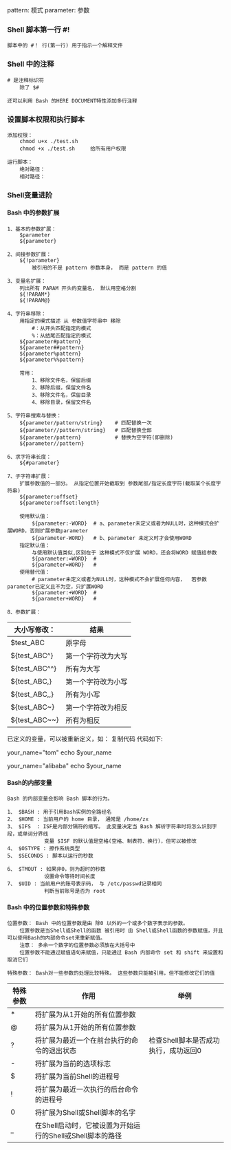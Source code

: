 pattern: 模式
parameter: 参数

### Shell 脚本第一行 #!
    脚本中的 #！ 行(第一行) 用于指示一个解释文件
    

### Shell 中的注释
    # 是注释标识符
        除了 $#
    
    还可以利用 Bash 的HERE DOCUMENT特性添加多行注释


### 设置脚本权限和执行脚本
    添加权限：
        chmod u+x ./test.sh
        chmod +x ./test.sh     给所有用户权限 
    
    运行脚本：
        绝对路径：
        相对路径：


### Shell变量进阶

#### Bash 中的参数扩展
    1、基本的参数扩展：
        $parameter
        ${parameter}
    
    2、间接参数扩展：
        ${!parameter}
            被引用的不是 pattern 参数本身， 而是 pattern 的值
    
    3、变量名扩展：
        列出所有 PARAM 开头的变量名， 默认用空格分割
        ${!PARAM*}
        ${!PARAM@}
    
    4、字符串移除：
        用指定的模式描述 从 参数值字符串中 移除
            #：从开头匹配指定的模式
            %：从结尾匹配指定的模式     
        ${parameter#pattern}
        ${parameter##pattern}
        ${parameter%pattern}
        ${parameter%%pattern}
        
        常用：
            1、移除文件名，保留后缀
            2、移除后缀，保留文件名
            3、移除文件名，保留目录
            4、移除目录，保留文件名
    
    5、字符串搜索与替换：
        ${parameter/pattern/string}    # 匹配替换一次
        ${parameter//pattern/string}   # 匹配替换全部
        ${parameter/pattern}           # 替换为空字符(即删除)
        ${parameter//pattern}
    
    6、求字符串长度：
        ${#parameter}
    
    7、子字符串扩展：
        扩展参数值的一部分。 从指定位置开始截取到 参数尾部/指定长度字符(截取某个长度字符串) 
        ${parameter:offset}
        ${parameter:offset:length}
        
        使用默认值：
            ${parameter:-WORD}  # a、parameter未定义或者为NULL时，这种模式会扩展WORD，否则扩展参数parameter
            ${parameter-WORD}   # b、parameter 未定义时才会使用WORD
        指定默认值：
            与使用默认值类似,区别在于 这种模式不仅扩展 WORD，还会将WORD 赋值给参数
            ${parameter:=WORD}  #
            ${parameter=WORD}   # 
        使用替代值：
            # parameter未定义或者为NULL时，这种模式不会扩展任何内容，  若参数parameter已定义且不为空，只扩展WORD
            ${parameter:+WORD}  #
            ${parameter+WORD}   # 
            
    8、参数扩展：
            


|大小写修改：    |  结果           |
|--------------|-----------------|
|$test_ABC     | 原字母
|${test_ABC^}  | 第一个字符改为大写
|${test_ABC^^} |    所有为大写
|${test_ABC,}  | 第一个字符改为小写
|${test_ABC,,} |    所有为小写
|${test_ABC~}  | 第一个字符改为相反
|${test_ABC~~} |    所有为相反

已定义的变量，可以被重新定义，如：
复制代码 代码如下:

your_name="tom"
echo $your_name

your_name="alibaba"
echo $your_name

#### Bash的内部变量
    Bash 的内部变量会影响 Bash 脚本的行为。

    1、 $BASH : 用于引用Bash实例的全路经名
    2、 $HOME : 当前用户的 home 目录， 通常是 /home/zx
    3、 $IFS  : ISF是内部分隔符的缩写。 此变量决定当 Bash 解析字符串时将怎么识别字段，或单词分界线
                变量 $ISF 的默认值是空格(空格、制表符、换行)，但可以被修改
    4、 $OSTYPE : 擦作系统类型
    5、 $SECONDS : 脚本以运行的秒数 
                 
    6、 $TMOUT : 如果非0，则为超时的秒数
                设置命令等待时间长度
    7、 $UID : 当前用户的账号表示码， 与 /etc/passwd记录相同
                判断当前账号是否为 root


#### Bash 中的位置参数和特殊参数
    位置参数： Bash 中的位置参数是由 除0 以外的一个或多个数字表示的参数。
        位置参数是当Shell或Shell的函数 被引用时 由 Shell或Shell函数的参数赋值，并且可以使用Bash的内部命令set来重新赋值。
        注意： 多余一个数字的位置参数必须放在大括号中
        位置参数不能通过赋值语句来赋值，只能通过 Bash 内部命令 set 和 shift 来设置和取消它们
    
    特殊参数： Bash对一些参数的处理比较特殊。 这些参数只能被引用，但不能修改它们的值

|特殊参数 |作用|举例|
|----|----|----|
| *  | 将扩展为从1开始的所有位置参数  |  |
| @  | 将扩展为从1开始的所有位置参数  |  |
| ?  | 将扩展为最近一个在前台执行的命令的退出状态| 检查Shell脚本是否成功执行，成功返回0 |
| -  | 将扩展为当前的选项标志|  |
| $  | 将扩展为当前Shell的进程号|  |
| !  | 将扩展为最近一次执行的后台命令的进程号|  |
| 0  | 将扩展为Shell或Shell脚本的名字|  |
| _  | 在Shell启动时，它被设置为开始运行的Shell或Shell脚本的路径|  |



#### 












